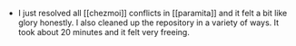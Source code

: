 - I just resolved all [[chezmoi]] conflicts in [[paramita]] and it felt a bit like glory honestly. I also cleaned up the repository in a variety of ways. It took about 20 minutes and it felt very freeing.
